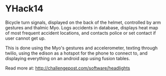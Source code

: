 # YHack14

Bicycle turn signals, displayed on the back of the helmet, controlled by arm gestures and thalmic Myo. Logs accidents in database, displays heat map of most frequent accident locations, and contacts police or set contact if user cannot get up.

This is done using the Myo's gestures and accelerometer, texting through twilio, using the edison as a hotspot for the phone to connect to, and displaying everything on an android app using fusion tables.

Read more at:
http://challengepost.com/software/headlights